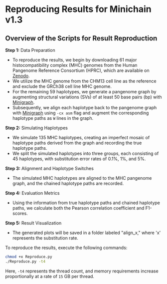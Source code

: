 # Reproducing Results for Minichain v1.3

## Overview of the Scripts for Result Reproduction

**Step 1:** Data Preparation
- To reproduce the results, we begin by downloading 61 major histocompatibility complex (MHC) genomes from the Human Pangenome Reference Consortium (HPRC), which are available on [Zenodo](https://zenodo.org/records/6617246).
- We utilize the MHC genome from the CHM13 cell line as the reference and exclude the GRCh38 cell line MHC genome.
- For the remaining 59 haplotypes, we generate a pangenome graph by augmenting structural variations (SVs) of at least 50 base pairs (bp) with [Minigraph](https://github.com/lh3/minigraph).
- Subsequently, we align each haplotype back to the pangenome graph with [Minigraph](https://github.com/lh3/minigraph) using `-cx asm` flag and augment the corresponding haplotype paths as `W` lines in the graph.

**Step 2:** Simulating Haplotypes
- We simulate 135 MHC haplotypes, creating an imperfect mosaic of haplotype paths derived from the graph and recording the true haplotype paths.
- We split the simulated haplotypes into three groups, each consisting of 45 haplotypes, with substitution error rates of 0.1%, 1%, and 5%.

**Step 3:** Alignment and Haplotype Switches
- The simulated MHC haplotypes are aligned to the MHC pangenome graph, and the chained haplotype paths are recorded.

**Step 4:** Evaluation Metrics
- Using the information from true haplotype paths and chained haplotype paths, we calculate both the Pearson correlation coefficient and F1-scores.

**Step 5:** Result Visualization
- The generated plots will be saved in a folder labeled "align_x," where 'x' represents the substitution rate.

To reproduce the results, execute the following commands:

```bash
chmod +x Reproduce.py
./Reproduce.py -t4
```

Here, `-t4` represents the thread count, and memory requirements increase proportionally at a rate of `15` GB per thread.

